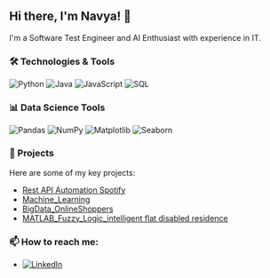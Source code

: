 ## Hi there, I'm Navya! 👋

I'm a Software Test Engineer and AI Enthusiast with experience in IT.

### 🛠 Technologies & Tools

![Python](https://img.shields.io/badge/-Python-3776AB?style=flat&logo=python&logoColor=white)
![Java](https://img.shields.io/badge/-Java-007396?style=flat&logo=java&logoColor=white)
![JavaScript](https://img.shields.io/badge/-JavaScript-F7DF1E?style=flat&logo=javascript&logoColor=black)
![SQL](https://img.shields.io/badge/-SQL-4479A1?style=flat&logo=mysql&logoColor=white)

### 📊 Data Science Tools

![Pandas](https://img.shields.io/badge/-Pandas-150458?style=flat&logo=pandas&logoColor=white)
![NumPy](https://img.shields.io/badge/-NumPy-013243?style=flat&logo=numpy&logoColor=white)
![Matplotlib](https://img.shields.io/badge/-Matplotlib-11557C?style=flat&logo=matplotlib&logoColor=white)
![Seaborn](https://img.shields.io/badge/-Seaborn-3776AB?style=flat&logoColor=white)

### 🚀 Projects
Here are some of my key projects:
- [Rest API Automation Spotify](https://github.com/kalyani234/RestAssuredFrameworkSpotify)
- [Machine_Learning](https://github.com/kalyani234/machine-learning-projects)
- [BigData_OnlineShoppers](https://github.com/kalyani234/BigData_CourseWork)
- [MATLAB_Fuzzy_Logic_intelligent flat disabled residence](https://github.com/kalyani234/Fuzzy_logics_Matlab)

### 📫 How to reach me:
- [![LinkedIn](https://img.shields.io/badge/LinkedIn-0A66C2.svg?style=for-the-badge&logo=LinkedIn&logoColor=white)](https://github.com/kalyani234/)

